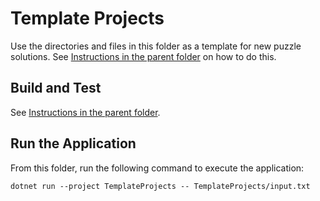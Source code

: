 # Template Projects

Use the directories and files in this folder as a template for new puzzle solutions.
See [Instructions in the parent folder](../README.md) on how to do this.

## Build and Test

See [Instructions in the parent folder](../README.md).

## Run the Application

From this folder, run the following command to execute the application:

```shell
dotnet run --project TemplateProjects -- TemplateProjects/input.txt
```
